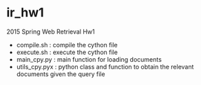# ir_hw1
2015 Spring Web Retrieval Hw1
* compile.sh : compile the cython file
* execute.sh : execute the cython file
* main_cpy.py : main function for loading documents
* utils_cpy.pyx : python class and function to obtain the relevant documents given the query file
